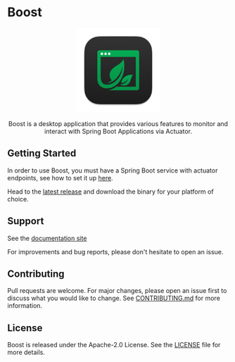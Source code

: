 # Boost

<p align="center">
    <a href="https://boost.krud.dev/">
    <img width="192" src="https://github.com/krud-dev/boost/blob/master/assets/icons/256x256.png?raw=true">
    </a>
</p>


<p align="center">
    Boost is a desktop application that provides various features to monitor and interact with Spring Boot Applications via Actuator.
</p>

## Getting Started

In order to use Boost, you must have a Spring Boot service with actuator endpoints, see how to set it up [here](https://www.baeldung.com/spring-boot-actuators).

Head to the [latest release](https://github.com/krud-dev/boost/releases/latest) and download the binary for your platform of choice.

## Support

See the [documentation site](https://boost.krud.dev/)

For improvements and bug reports, please don't hesitate to open an issue.

## Contributing

Pull requests are welcome. For major changes, please open an issue first to discuss what you would like to change. See [CONTRIBUTING.md](CONTRIBUTING.md) for more information.


## License
Boost is released under the Apache-2.0 License. See the [LICENSE](LICENSE) file for more details.
